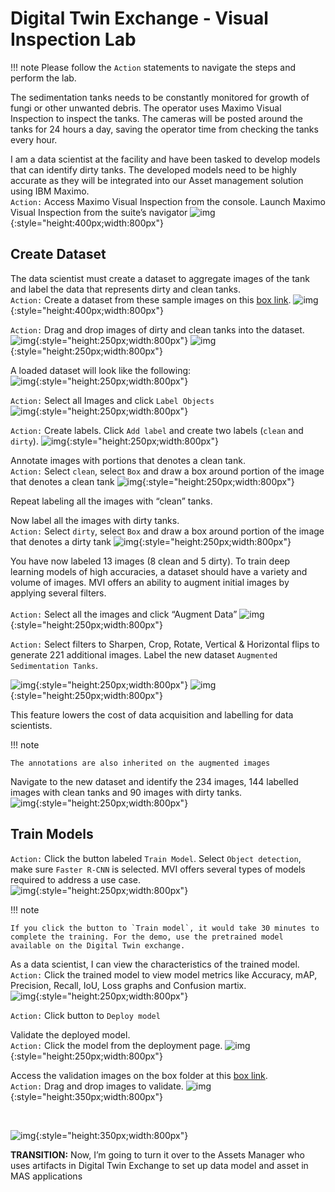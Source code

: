 # Digital Twin Exchange - Visual Inspection Lab

!!! note
    Please follow the `Action` statements to navigate the steps and perform the lab.

The sedimentation tanks needs to be constantly monitored for growth of fungi or other unwanted debris. The operator uses Maximo Visual Inspection to inspect the tanks. The cameras will be posted around the tanks for 24 hours a day, saving the operator time from checking the tanks every hour.
 
I am a data scientist at the facility and have been tasked to develop models that can identify dirty tanks. The developed models need to be highly accurate as they will be integrated into our Asset management solution using IBM Maximo.<br>
 `Action:` Access Maximo Visual Inspection from the console. Launch Maximo Visual Inspection from the suite’s navigator
 ![img](/img/mas_8.3/vi_login.png){:style="height:400px;width:800px"} 

## Create Dataset

The data scientist must create a dataset to aggregate images of the tank and label the data that represents dirty and clean tanks.<br>
`Action:` Create a dataset from these sample images on this [box link](https://ibm.box.com/s/y5eh9l2t38fkddk856y96zfz0jc3ke0q).
![img](/img/mas_8.3/dataset_mvi.png){:style="height:400px;width:800px"} 

`Action:` Drag and drop images of dirty and clean tanks into the dataset.<br>
![img](/img/mas_8.3/dragndrop1.png){:style="height:250px;width:800px"}
![img](/img/mas_8.3/dragndrop2.png){:style="height:250px;width:800px"}

A loaded dataset will look like the following:<br>
![img](/img/mas_8.3/loaded_ds.png){:style="height:250px;width:800px"}

`Action:` Select all Images and click `Label Objects`<br>
![img](/img/mas_8.3/label1mvi.png){:style="height:250px;width:800px"}

`Action:` Create labels. Click `Add label` and create two labels (`clean` and `dirty`).
![img](/img/mas_8.3/labelmvi2.png){:style="height:250px;width:800px"}


Annotate images with portions that denotes a clean tank.<br> 
`Action:` Select `clean`, select `Box` and draw a box around portion of the image that denotes a clean tank
![img](/img/mas_8.3/cleantank.png){:style="height:250px;width:800px"}

Repeat labeling all the images with “clean” tanks.

Now label all the images with dirty tanks.<br> 
`Action:` Select `dirty`, select `Box` and draw a box around portion of the image that denotes a dirty tank
![img](/img/mas_8.3/dirtytank.png){:style="height:250px;width:800px"}

You have now labeled 13 images (8 clean and 5 dirty). To train deep learning models of high accuracies, a dataset should have a variety and volume of images. MVI offers an ability to augment initial images by applying several filters.<br>  
`Action:` Select all the images and click “Augment Data”
![img](/img/mas_8.3/aug_data.png){:style="height:250px;width:800px"}

`Action:` Select filters to Sharpen, Crop, Rotate, Vertical & Horizontal flips to generate 221 additional images. Label the new dataset `Augmented Sedimentation Tanks`. 

![img](/img/mas_8.3/aug_data2.png){:style="height:250px;width:800px"}
![img](/img/mas_8.3/aug_data3.png){:style="height:250px;width:800px"}

This feature lowers the cost of data acquisition and labelling for data scientists. 

!!! note

    The annotations are also inherited on the augmented images

Navigate to the new dataset and identify the 234 images, 144 labelled images with clean tanks and 90 images with dirty tanks.<br>
![img](/img/mas_8.3/new_ds.png){:style="height:250px;width:800px"}

## Train Models

`Action:` Click the button labeled `Train Model`. Select `Object detection`, make sure `Faster R-CNN` is selected. MVI offers several types of models required to address a use case.<br> 
![img](/img/mas_8.3/train_model.png){:style="height:250px;width:800px"}

!!! note

    If you click the button to `Train model`, it would take 30 minutes to complete the training. For the demo, use the pretrained model available on the Digital Twin exchange. 

As a data scientist, I can view the characteristics of the trained model.<br> 
`Action:` Click the trained model to view model metrics like Accuracy, mAP, Precision, Recall, IoU, Loss graphs and Confusion martix.<br>
![img](/img/mas_8.3/matrix.png){:style="height:250px;width:800px"}

`Action:` Click button to `Deploy model`

Validate the deployed model.<br> 
`Action:` Click the model from the deployment page.
![img](/img/mas_8.3/deploy.png){:style="height:250px;width:800px"}

Access the validation images on the box folder at this [box link](https://ibm.box.com/s/ozscdc8xp6fuh7z2ndxhjunx8fk0aznh).<br>
`Action:` Drag and drop images to validate. 
![img](/img/mas_8.3/testpic1.png){:style="height:350px;width:800px"}

<br>

![img](/img/mas_8.3/testpic2.png){:style="height:350px;width:800px"}

<b>TRANSITION:</b> Now, I’m going to turn it over to the Assets Manager who uses artifacts in Digital Twin Exchange to set up data model and asset in MAS applications



